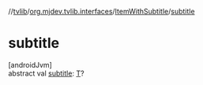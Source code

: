 //[tvlib](../../../index.md)/[org.mjdev.tvlib.interfaces](../index.md)/[ItemWithSubtitle](index.md)/[subtitle](subtitle.md)

# subtitle

[androidJvm]\
abstract val [subtitle](subtitle.md): [T](index.md)?
